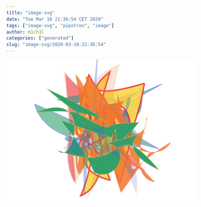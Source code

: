 ```yaml
---
title: "image-svg"
date: "Tue Mar 10 21:36:54 CET 2020"
tags: ["image-svg", "pipotron", "image"]
author: m1ch3l
categories: ["generated"]
slug: "image-svg/2020-03-10-21:36:54"
---
```


![](image.svg)
